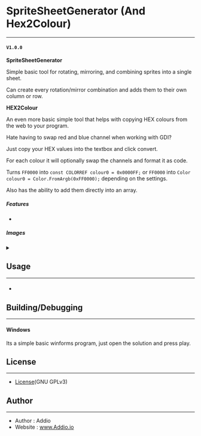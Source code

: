 # SpriteSheetGenerator (And Hex2Colour)
---
#### `V1.0.0`


**SpriteSheetGenerator**

Simple basic tool for rotating, mirroring, and combining sprites into a single sheet.

Can create every rotation/mirror combination and adds them to their own column or row.

**HEX2Colour**

An even more basic simple tool that helps with copying HEX colours from the web to your program.

Hate having to swap red and blue channel when working with GDI? 

Just copy your HEX values into the textbox and click convert. 

For each colour it will optionally swap the channels and format it as code.

Turns `FF0000` into `const COLORREF colour0 = 0x0000FF;`
or
`FF0000` into `Color colour0 = Color.FromArgb(0xFF0000);` depending on the settings.



Also has the ability to add them directly into an array.

##### Features
- 

##### Images
<details closed>
  <summary></summary>
    <IMG src=""/>
</details>


## Usage
---
#### 
- 

## Building/Debugging
---
#### Windows

Its a simple basic winforms program, just open the solution and press play.

## License
---
- [License](GNU GPLv3)
## Author
---
- Author : Addio
- Website : www.Addio.io

[License]:https://github.com/AddioElectronics/SpriteSheetGenerator/blob/master/LICENSE

